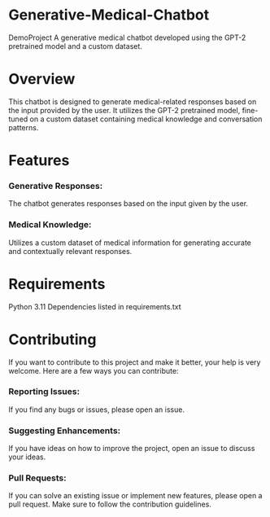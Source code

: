 # Generative-Medical-Chatbot
DemoProject
A generative medical chatbot developed using the GPT-2 pretrained model and a custom dataset.

# Overview
This chatbot is designed to generate medical-related responses based on the input provided by the user. It utilizes the GPT-2 pretrained model, fine-tuned on a custom dataset containing medical knowledge and conversation patterns.

# Features
### Generative Responses: 
The chatbot generates responses based on the input given by the user.
### Medical Knowledge: 
Utilizes a custom dataset of medical information for generating accurate and contextually relevant responses.

# Requirements
Python 3.11
Dependencies listed in requirements.txt

# Contributing
If you want to contribute to this project and make it better, your help is very welcome. Here are a few ways you can contribute:
### Reporting Issues: 
If you find any bugs or issues, please open an issue.
### Suggesting Enhancements: 
If you have ideas on how to improve the project, open an issue to discuss your ideas.
### Pull Requests: 
If you can solve an existing issue or implement new features, please open a pull request. Make sure to follow the contribution guidelines.
